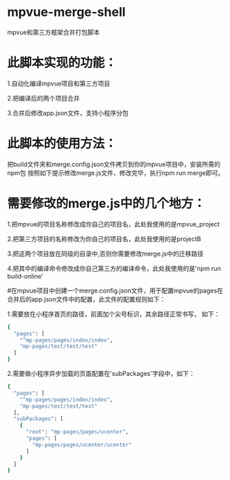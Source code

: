# mpvue-merge-shell
mpvue和第三方框架合并打包脚本

# 此脚本实现的功能：

1.自动化编译mpvue项目和第三方项目

2.把编译后的两个项目合并

3.合并后修改app.json文件，支持小程序分包

# 此脚本的使用方法：

把build文件夹和merge.config.json文件拷贝到你的mpvue项目中，安装所需的npm包
按照如下提示修改merge.js文件，修改完毕，执行npm run merge即可。

# 需要修改的merge.js中的几个地方：

1.把mpvue的项目名称修改成你自己的项目名，此处我使用的是mpvue_project

2.把第三方项目的名称修改为你自己的项目名，此处我使用的是projectB

3.把这两个项目放在同级的目录中,否则你需要修改merge.js中的迁移路径

4.把其中的编译命令修改成你自己第三方的编译命令，此处我使用的是'npm run build-online'

#在mpvue项目中创建一个merge.config.json文件，用于配置mpvue的pages在合并后的app.json文件中的配置，此文件的配置规则如下：


1.需要放在小程序首页的路径，前面加个尖号标识，其余路径正常书写， 如下：

``` bash
{
  "pages": [
    "^mp-pages/pages/index/index",
    "mp-pages/test/test/test"
  ]
}
```
2.需要做小程序异步加载的页面配置在'subPackages'字段中，如下：

``` bash
{
  "pages": [
    "^mp-pages/pages/index/index",
    "mp-pages/test/test/test"
  ],
  "subPackages": [
    {
      "root": "mp-pages/pages/ucenter",
      "pages": [
        "mp-pages/pages/ucenter/ucenter"
      ]
    }
  ]
}
```
